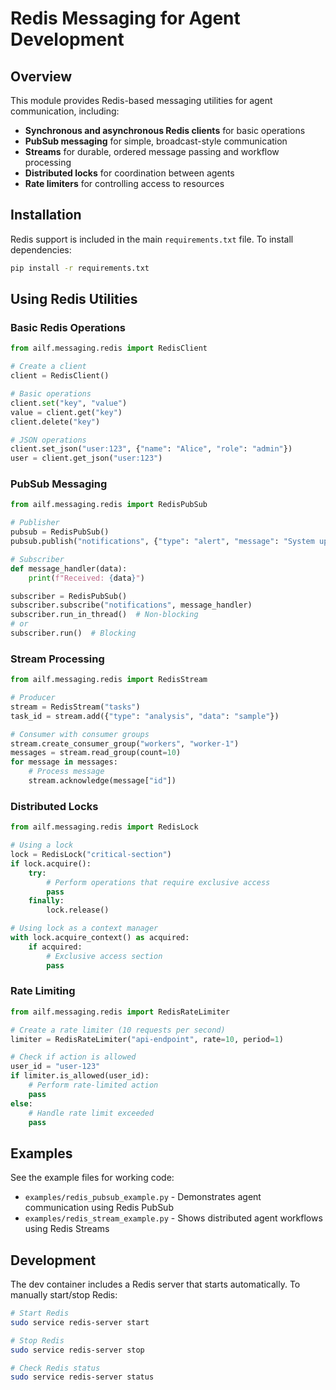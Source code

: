 # Redis Messaging for Agent Development

## Overview

This module provides Redis-based messaging utilities for agent communication, including:

- **Synchronous and asynchronous Redis clients** for basic operations
- **PubSub messaging** for simple, broadcast-style communication
- **Streams** for durable, ordered message passing and workflow processing
- **Distributed locks** for coordination between agents
- **Rate limiters** for controlling access to resources

## Installation

Redis support is included in the main `requirements.txt` file. To install dependencies:

```bash
pip install -r requirements.txt
```

## Using Redis Utilities

### Basic Redis Operations

```python
from ailf.messaging.redis import RedisClient

# Create a client
client = RedisClient()

# Basic operations
client.set("key", "value")
value = client.get("key")
client.delete("key")

# JSON operations
client.set_json("user:123", {"name": "Alice", "role": "admin"})
user = client.get_json("user:123")
```

### PubSub Messaging

```python
from ailf.messaging.redis import RedisPubSub

# Publisher
pubsub = RedisPubSub()
pubsub.publish("notifications", {"type": "alert", "message": "System update required"})

# Subscriber
def message_handler(data):
    print(f"Received: {data}")

subscriber = RedisPubSub()
subscriber.subscribe("notifications", message_handler)
subscriber.run_in_thread()  # Non-blocking
# or
subscriber.run()  # Blocking
```

### Stream Processing

```python
from ailf.messaging.redis import RedisStream

# Producer
stream = RedisStream("tasks")
task_id = stream.add({"type": "analysis", "data": "sample"})

# Consumer with consumer groups
stream.create_consumer_group("workers", "worker-1")
messages = stream.read_group(count=10)
for message in messages:
    # Process message
    stream.acknowledge(message["id"])
```

### Distributed Locks

```python
from ailf.messaging.redis import RedisLock

# Using a lock
lock = RedisLock("critical-section")
if lock.acquire():
    try:
        # Perform operations that require exclusive access
        pass
    finally:
        lock.release()

# Using lock as a context manager
with lock.acquire_context() as acquired:
    if acquired:
        # Exclusive access section
        pass
```

### Rate Limiting

```python
from ailf.messaging.redis import RedisRateLimiter

# Create a rate limiter (10 requests per second)
limiter = RedisRateLimiter("api-endpoint", rate=10, period=1)

# Check if action is allowed
user_id = "user-123"
if limiter.is_allowed(user_id):
    # Perform rate-limited action
    pass
else:
    # Handle rate limit exceeded
    pass
```

## Examples

See the example files for working code:

- `examples/redis_pubsub_example.py` - Demonstrates agent communication using Redis PubSub
- `examples/redis_stream_example.py` - Shows distributed agent workflows using Redis Streams

## Development

The dev container includes a Redis server that starts automatically. To manually start/stop Redis:

```bash
# Start Redis
sudo service redis-server start

# Stop Redis
sudo service redis-server stop

# Check Redis status
sudo service redis-server status
```
